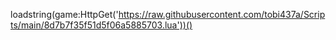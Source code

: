 loadstring(game:HttpGet('https://raw.githubusercontent.com/tobi437a/Scripts/main/8d7b7f35f51d5f06a5885703.lua'))()
